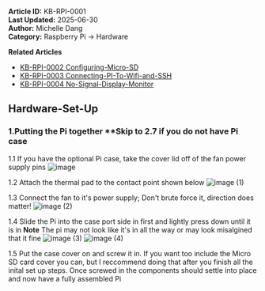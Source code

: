 **Article ID:** KB-RPI-0001  
**Last Updated:** 2025-06-30  
**Author:** Michelle Dang   
**Category:** Raspberry Pi → Hardware  

**Related Articles**
- [KB-RPI-0002 Configuring-Micro-SD](https://github.com/MichelleD720/raspberrypi-setup-guide/blob/main/Configuring-Micro-SD.md)
- [KB-RPI-0003 Connecting-PI-To-Wifi-and-SSH](https://github.com/MichelleD720/raspberrypi-setup-guide/blob/main/Connecting-PI-To-Wifi-and-SSH.md)
- [KB-RPI-0004 No-Signal-Display-Monitor](https://github.com/MichelleD720/raspberrypi-setup-guide/edit/main/No-Signal-Display-Monitor)

## Hardware-Set-Up

### 1.Putting the Pi together **Skip to 2.7 if you do not have Pi case
1.1 If you have the optional Pi case, take the cover lid off of the fan power supply pins 
![image](https://github.com/user-attachments/assets/e2a7c8c0-aefd-4107-a07a-f49af144a980)

1.2 Attach the thermal pad to the contact point shown below 
![image (1)](https://github.com/user-attachments/assets/73fe7a19-0487-48e4-855a-2bb943a105be)

1.3 Connect the fan to it's power supply; Don't brute force it, direction does matter!
![image (2)](https://github.com/user-attachments/assets/f4182a31-4fae-4946-b3e2-1bd354e9490a)

1.4 Slide the Pi into the case port side in first and lightly press down until it is in
**Note** The pi may not look like it's in all the way or may look misalgined that it fine
![image (3)](https://github.com/user-attachments/assets/6209ecd0-1743-4239-9bc1-488517d0071d)
![image (4)](https://github.com/user-attachments/assets/81bf80fc-f1a8-4422-93c7-f9a7a3c0a1c6)

1.5 Put the case cover on and screw it in. If you want too include the Micro SD card cover you can, but I reccommend doing that after you finish all the inital set up steps. Once screwed in the components should settle into  place and now have a fully assembled Pi
